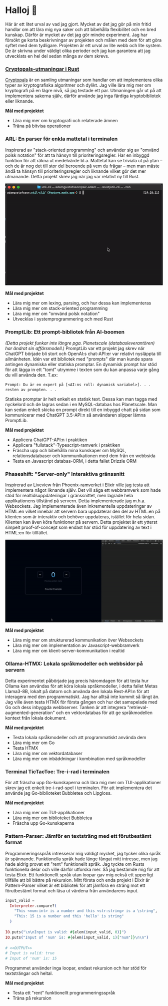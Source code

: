 # **Halloj** 👋

Här är ett litet urval av vad jag gjort. Mycket av det jag gör på min fritid handlar om att lära mig nya saker och att bibehålla flexibilitet och en bred kunskap. Därför är mycket av det jag gör mindre experiment. Jag har försökt ge korta beskrivningar av projekten och målen med dem för att göra syftet med dem tydligare. Projekten är ett urval av lite webb och lite system. De är skrivna under väldigt olika perioder och jag kan garantera att jag utvecklats en hel del sedan många av dem skrevs.

### [Cryptopals-utmaningar i Rust](https://github.com/adam0215/rs-cryptopals)

[Cryptopals](https://cryptopals.com/) är en samling utmaningar som handlar om att implementera olika typer av kryptografiska algoritmer och dylikt. Jag ville lära mig mer om kryptografi på en lägre nivå, så jag testade ett par. Utmaningen går ut på att implementera sakerna själv, därför använde jag inga färdiga kryptobibliotek eller liknande.

**Mål med projektet**

- Lära mig mer om kryptografi och relaterade ämnen
- Träna på bitvisa operationer

### ARL: En parser för enkla mattetal i terminalen

Inspirerad av "stack-oriented programming" och använder sig av "omvänd polsk notation" för att ta hänsyn till prioriteringsregler. Har en inbyggd funktion för att räkna ut medelvärde bl.a. Mattetal kan se triviala ut på ytan – och de är nog det till stor del beroende på vem du frågar – men man måste ändå ta hänsyn till prioriteringsregler och liknande vilket gör det mer utmanande. Detta projekt skrev jag när jag var relativt ny till Rust.

![ARL Exempelkommandon](arl_example.gif)

**Mål med projektet**

- Lära mig mer om lexing, parsing, och hur dessa kan implementeras
- Lära mig mer om stack-oriented programming
- Lära mig mer om "omvänd polsk notation"
- Utvecklas i systemprogrammering och med Rust

### PromptLib: Ett prompt-bibliotek från AI-boomen

_(Detta projekt funkar inte längre pga. Planetscale (databasleverantören) har ändrat sin affärsmodell.)_ PromptLib var ett projekt jag skrev när ChatGPT började bli stort och OpenAI:s chat-API:er var relativt nysläppta till allmänheten. Idén var ett bibliotek med "prompts" där man kunde spara antingen dynamiska eller statiska promptar. En dynamisk prompt har stöd för att lägga in ett "tomt" utrymme i texten som du kan anpassa varje gång du vill använda den. T.ex:

```
Prompt: Du är en expert på [<AI:ns roll: dynamisk variabel>]. . . resten av prompten. . .
```

Statiska promptar är helt enkelt en statisk text. Dessa kan man tagga med nyckelord och de lagras sedan i en MySQL-databas hos Planetscale. Man kan sedan enkelt skicka en prompt direkt till en inbyggd chatt på sidan som kommunicerar med ChatGPT 3.5-API:n så användaren slipper lämna PromptLib.

**Mål med projektet**

- Applicera ChatGPT-API:n i praktiken
- Applicera "fullstack"-Typescript-ramverk i praktiken
- Fräscha upp och bibehålla mina kunskaper om MySQL, relationsdatabaser och kommunikationen med dem från en webbsida
- Testa en Javascript databas-ORM, i detta fallet Drizzle ORM

### Phaseshift: "Server-only" Interaktiva gränssnitt

Inspirerad av Liveview från Phoenix-ramverket i Elixir ville jag testa att implementera något liknande själv. Det vill säga ett webbramverk som hade stöd för realtidsuppdateringar i gränssnittet, men lagrade hela applikationens tillstånd på servern. Detta implementerade jag m.h.a. Websockets. Jag implementerade även inkrementella uppdateringar av HTML:en vilket innebär att servern bara uppdaterar den del av HTML:en på klienten som är interaktiv och behöver uppdateras, istället för hela sidan. Klienten kan även köra funktioner på servern. Detta projektet är ett ytterst simpelt proof-of-concept som endast har stöd för uppdatering av text i HTML:en för tillfället.

![Exempelraknare](phaseshift_example.gif)

**Mål med projektet**

- Lära mig mer om strukturerad kommunikation över Websockets
- Lära mig mer om implementation av Javascript-webbramverk
- Lära mig mer om klient-server-kommunikation i realtid

### Ollama-HTMX: Lokala språkmodeller och webbsidor på servern

Detta experimentet påbörjade jag precis häromdagen för att testa hur Ollama kan användas för att köra lokala språkmodeller, i detta fallet Metas Llama3-8B, lokalt på datorn och använda den lokala Rest-API:n för att interagera med den programmatiskt. Jag har alltså inte kommit så långt än. Jag ville även testa HTMX för första gången och hur det samspelade med Go och dess inbyggda webbserver. Tanken är att integrera "retrieval-augmented-generation" och en vektordatabas för att ge språkmodellen kontext från lokala dokument.

**Mål med projektet**

- Testa lokala språkmodeller och att programmatiskt använda dem
- Lära mig mer om Go
- Testa HTMX
- Lära mig mer om vektordatabaser
- Lära mig mer om inbäddningar i kombination med språkmodeller

### Terminal TicTacToe: Tre-i-rad i terminalen

För att fräscha upp Go-kunskaperna och lära mig mer om TUI-applikationer skrev jag ett enkelt tre-i-rad-spel i terminalen. För att implementera det använde jag Go-biblioteket Bubbletea och Lipgloss.

**Mål med projektet**

- Lära mig mer om TUI-applikationer
- Lära mig mer om biblioteket Bubbletea
- Fräscha upp Go-kunskaperna

### Pattern-Parser: Jämför en textsträng med ett förutbestämt format

Programmeringsspråk intresserar mig väldigt mycket, jag tycker olika språk är spännande. Funktionella språk hade länge fångat mitt intresse, men jag hade aldrig provat ett "rent" funktionellt språk. Jag tyckte om Rusts funktionella delar och ville därför utforska mer. Så jag bestämde mig för att testa Elixir. Ett funktionellt språk utan loopar gav mig också ett ypperligt tillfälle att bli bättre på rekursion. Mitt första och enda projekt i Elixir är Pattern-Parser vilket är ett bibliotek för att jämföra en sträng mot ett förutbestämt format och läsa ut värdena från användarens input.

```elixir
input_valid =
  Interpreter.compare?(
    "This <num:int> is a number and this <str:string> is a \string",
    "This: 15 is a number and this 'hello' is string"
  )

IO.puts("\n\nInput is valid: #{elem(input_valid, 0)}")
IO.puts("Input of 'num' is: #{elem(input_valid, 1)["num"]}\n\n")

# <<OUTPUT>>
# Input is valid: true
# Input of 'num' is: 15
```

Programmet använder inga loopar, endast rekursion och har stöd för textsträngar och heltal.

**Mål med projektet**

- Testa ett "rent" funktionellt programmeringsspråk
- Träna på rekursion
